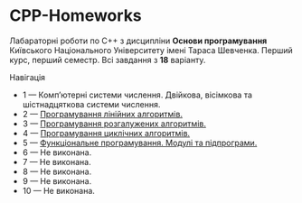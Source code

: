 # CPP-Homeworks

Лабараторні роботи по С++ з дисципліни **Основи програмування** Київського Національного Університету імені Тараса Шевченка. Перший курс, перший семестр. Всі завдання з **18** варіанту.

Навігація
- 1 — Комп’ютерні системи числення. Двійкова, вісімкова та шістнадцяткова системи числення.
- 2 — [Програмування лінійних алгоритмів.](/2/)
- 3 — [Програмування розгалужених алгоритмів.](/3/)
- 4 — [Програмування циклічних алгоритмів.](/4/)
- 5 — [Функціональне програмування. Модулі та підпрограми.](/5/)
- 6 — Не виконана.
- 7 — Не виконана.
- 8 — Не виконана.
- 9 — Не виконана.
- 10 — Не виконана.
